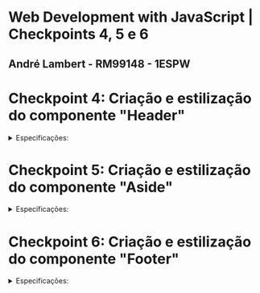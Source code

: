 # Web Development with JavaScript | Checkpoints 4, 5 e 6

## André Lambert - RM99148 - 1ESPW

# Checkpoint 4: Criação e estilização do componente "Header"
<details>
    <summary>Especificações:</summary>
        <li> Data de Entrega: 19/09 </li>
        <li> Descrição: 
             Começaremos com a parte mais visualmente dominante de uma página: o Header. </li>
        <li> Especificações: 
             Componente Principal:"Header" </li>
        <li> Localização:
             Salve dentro da estrutura componente/header. Nome do arquivo: Header.js. </li>
        <li> Inclua:
             Um título ou logotipo (pode ser fictício).
             Um menu de navegação com os itens: "Home", "Sobre", "Contato", "Blog" e "FAQ".  </li>
        <li> Estilize o "Header" usando styled-components. Dê ênfase à cor, tipo de letra e espaçamento. </li>
        <li> O projeto como um todo deve ter um max-width de 1200px. </li>
        <li> Imagens: Se usar algum logotipo ou imagem, salve-os em imagens. </li>
</details>

# Checkpoint 5: Criação e estilização do componente "Aside"
<details>
    <summary>Especificações:</summary>
        <li> Data de Entrega: 03/10 </li>
        <li> Descrição: 
             O "Aside" nos permite exibir informações secundárias mas ainda importantes. </li>
        <li> Especificações: 
             Componente "Aside" </li>
        <li> Localização:
             Salve dentro da estrutura componente/aside. Nome do arquivo: Aside.js. </li>
        <li> O "Aside" deve incluir:
             Uma breve biografia (máximo 150 palavras).
             Uma foto de perfil (pode ser qualquer imagem representativa).
             Links para perfis de mídias sociais (Facebook, Twitter, LinkedIn, Instagram).
             Uma lista de habilidades ou interesses. </li>
        <li> Estilize o "Aside" usando styled-components. Pense em uma paleta de cores
        harmoniosa e mantenha a consistência com o "Header". </li>
        <li> O "Aside" deve ter um width de 300px e height de 800px. </li>
        <li> Imagens: Se usar alguma imagem, como uma foto de perfil, salve-a em imagens. </li>
</details>

# Checkpoint 6: Criação e estilização do componente "Footer"
<details>
    <summary>Especificações:</summary>
        - Data de Entrega: 17/10
        - Descrição: Finalmente, vamos amarrar tudo com um rodapé eficiente e informativo.
        - Especificações: Componente "Footer"
        - Localização: Salve dentro da estrutura componente/footer. Nome do arquivo: Footer.js.
        - O "Footer" deve conter:
        - Informações de contato: e-mail e número de telefone.
        - Uma seção de direitos autorais com o ano atual.
        - Links úteis ou uma repetição do menu principal do header.
        - Um pequeno "Sobre nós" (máximo 50 palavras).
        - Estilize o "Footer" usando styled-components. Lembre-se de manter a coesão com
        os estilos anteriores.
</details>
